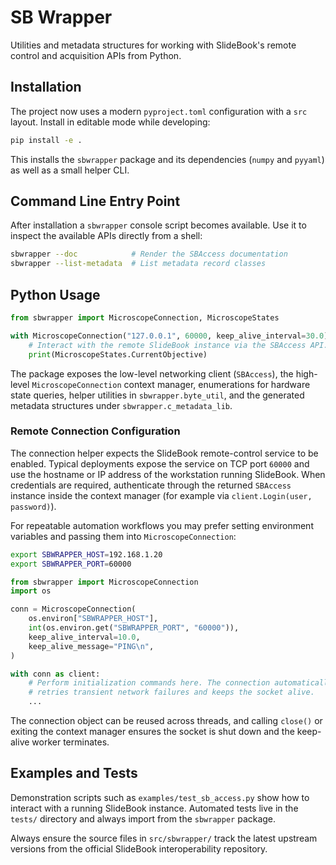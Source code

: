 # SB Wrapper

Utilities and metadata structures for working with SlideBook's remote control
and acquisition APIs from Python.

## Installation

The project now uses a modern `pyproject.toml` configuration with a `src`
layout. Install in editable mode while developing:

```bash
pip install -e .
```

This installs the `sbwrapper` package and its dependencies (`numpy` and
`pyyaml`) as well as a small helper CLI.

## Command Line Entry Point

After installation a ``sbwrapper`` console script becomes available. Use it to
inspect the available APIs directly from a shell:

```bash
sbwrapper --doc            # Render the SBAccess documentation
sbwrapper --list-metadata  # List metadata record classes
```

## Python Usage

```python
from sbwrapper import MicroscopeConnection, MicroscopeStates

with MicroscopeConnection("127.0.0.1", 60000, keep_alive_interval=30.0) as client:
    # Interact with the remote SlideBook instance via the SBAccess API.
    print(MicroscopeStates.CurrentObjective)
```

The package exposes the low-level networking client (`SBAccess`), the
high-level `MicroscopeConnection` context manager, enumerations for hardware
state queries, helper utilities in `sbwrapper.byte_util`, and the generated
metadata structures under `sbwrapper.c_metadata_lib`.

### Remote Connection Configuration

The connection helper expects the SlideBook remote-control service to be
enabled. Typical deployments expose the service on TCP port ``60000`` and use
the hostname or IP address of the workstation running SlideBook. When
credentials are required, authenticate through the returned `SBAccess` instance
inside the context manager (for example via `client.Login(user, password)`).

For repeatable automation workflows you may prefer setting environment
variables and passing them into ``MicroscopeConnection``:

```bash
export SBWRAPPER_HOST=192.168.1.20
export SBWRAPPER_PORT=60000
```

```python
from sbwrapper import MicroscopeConnection
import os

conn = MicroscopeConnection(
    os.environ["SBWRAPPER_HOST"],
    int(os.environ.get("SBWRAPPER_PORT", "60000")),
    keep_alive_interval=10.0,
    keep_alive_message="PING\n",
)

with conn as client:
    # Perform initialization commands here. The connection automatically
    # retries transient network failures and keeps the socket alive.
    ...
```

The connection object can be reused across threads, and calling ``close()`` or
exiting the context manager ensures the socket is shut down and the keep-alive
worker terminates.

## Examples and Tests

Demonstration scripts such as `examples/test_sb_access.py` show how to interact
with a running SlideBook instance. Automated tests live in the `tests/`
directory and always import from the `sbwrapper` package.

Always ensure the source files in `src/sbwrapper/` track the latest upstream
versions from the official SlideBook interoperability repository.

